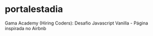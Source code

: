 # portalestadia
Gama Academy (Hiring Coders): Desafio Javascript Vanilla - Página inspirada no Airbnb
